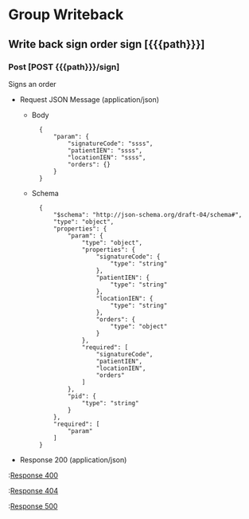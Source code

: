 # Group Writeback

## Write back sign order sign [{{{path}}}]

### Post [POST {{{path}}}/sign]

Signs an order

+ Request JSON Message (application/json)

    + Body

            {
                "param": {
                    "signatureCode": "ssss",
                    "patientIEN": "ssss",
                    "locationIEN": "ssss",
                    "orders": {}
                }
            }

    + Schema

            {
                "$schema": "http://json-schema.org/draft-04/schema#",
                "type": "object",
                "properties": {
                    "param": {
                        "type": "object",
                        "properties": {
                            "signatureCode": {
                                "type": "string"
                            },
                            "patientIEN": {
                                "type": "string"
                            },
                            "locationIEN": {
                                "type": "string"
                            },
                            "orders": {
                                "type": "object"
                            }
                        },
                        "required": [
                            "signatureCode",
                            "patientIEN",
                            "locationIEN",
                            "orders"
                        ]
                    },
                    "pid": {
                        "type": "string"
                    }
                },
                "required": [
                    "param"
                ]
            }

+ Response 200 (application/json)

:[Response 400]({{{common}}}/responses/400.md)

:[Response 404]({{{common}}}/responses/404.md)

:[Response 500]({{{common}}}/responses/500.md)


